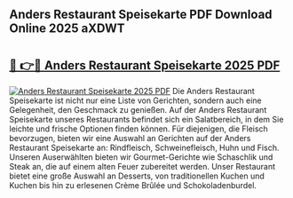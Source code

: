 ## Anders Restaurant Speisekarte PDF Download Online 2025 aXDWT

# <h2><a href="http://gcb56m0.nevu.top/?p=Anders+Restaurant+Speisekarte">🔗 👉🔴 Anders Restaurant Speisekarte 2025 PDF</a></h2>

[![Anders Restaurant Speisekarte 2025 PDF](https://i.imgur.com/dBaPXMq.png)](http://gcb56m0.nevu.top/?p=Anders+Restaurant+Speisekarte)
Die Anders Restaurant Speisekarte ist nicht nur eine Liste von Gerichten, sondern auch eine Gelegenheit, den Geschmack zu genießen. Auf der Anders Restaurant Speisekarte unseres Restaurants befindet sich ein Salatbereich, in dem Sie leichte und frische Optionen finden können. Für diejenigen, die Fleisch bevorzugen, bieten wir eine Auswahl an Gerichten auf der Anders Restaurant Speisekarte an: Rindfleisch, Schweinefleisch, Huhn und Fisch. Unseren Auserwählten bieten wir Gourmet-Gerichte wie Schaschlik und Steak an, die auf einem alten Feuer zubereitet werden. Unser Restaurant bietet eine große Auswahl an Desserts, von traditionellen Kuchen und Kuchen bis hin zu erlesenen Crème Brûlée und Schokoladenburdel.
